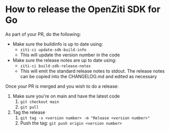 # How to release the OpenZiti SDK for Go

As part of your PR, do the following:

* Make sure the buildinfo is up to date using:
    * `ziti-ci update-sdk-build-info`
    * This will update the version number in the code
* Make sure the release notes are up to date using: 
    * `ziti-ci build-sdk-release-notes`
    * This will emit the standard release notes to stdout. The release notes can be copied into the CHANGELOG.md and edited as necessary

Once your PR is merged and you wish to do a release:

1. Make sure you're on main and have the latest code
    1. `git checkout main`
    1. `git pull`
1. Tag the release
    1. `git tag -s <version number> -m "Release <version number>"`
    1. Push the tag: `git push origin <version number>`
